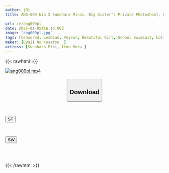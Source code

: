 ```yaml
---
author: j91
title: ANG-009 Nia X Sunohara Mirai, Big Sister's Private Photoshoot, Godly Lesbian Swimsuit, A Woman Takes The Camera Herself And Takes Close-up Shots Of Cute Girls In Swimsuits! Not Only Does It Have Close-ups Of Fetish Hair And Hairy Armpits Inherited From Dad's Private Photoshoots, But It Also Has Humiliating Urination, Lotion Contact, And Lesbian Sex, All Fully Clothed, All Filmed By The Woman, In This Lesbian Amateur Porn Video.

url: /v/ang009pl
date: 2025-01-05T16:16:00Z
image: "ang009pl.jpg"
tags: [Censored, Lesbian, Voyeur, Beautiful Girl, School Swimsuit, Lotion, Close Up	]
maker: [Oyaji No Kosatsu  ]
actress: [Sunohara Miki, Itou Meru ]
---
```



{{< rawhtml >}}

<div class="video" data-videoid="Y8K2KwJpe4Hvg4a">
    <a href="javascript:;">
        <img src="/v/ang009pl/ang009pl.jpg" width="WIDTH" height="HEIGHT" alt="ang009pl.mp4" loading="lazy">
    </a>
</div>

<script type="text/javascript" src="https://j91.asia/asset/on-demand-st.js"></script>

<br>
  <link rel="stylesheet" href="https://j91.asia/asset/bs5.css">
  
  <center>
  <button class="btn btn-primary" type="button" data-bs-toggle="collapse" data-bs-target=".multi-collapse" aria-expanded="false" aria-controls="multiCollapseExample1 multiCollapseExample2"><h2>Download</h2></button></center>
</p>
<div class="row">
  <div class="col">
    <div class="collapse multi-collapse" id="multiCollapseExample1">
      <div class="card card-body">
	      	      <br>
<div class="buttons">  
<p><a href="/v/ang009pl/st.html" target="_blank"><button class="btn-hover color-3"><i class="fa fa-download"></i> ST</button></a></p></div>
    </div>
  </div>
</div>
  <div class="col">
    <div class="collapse multi-collapse" id="multiCollapseExample2">
      <div class="card card-body">
	      <br>
<div class="buttons">
<p><a href="/v/ang009pl/sw.html" target="_blank"><button class="btn-hover color-2"><i class="fa fa-download"></i> SW</button></a></p></div>
<br><br>
      </div>
    </div>
  </div>
</div>

{{< /rawhtml >}}